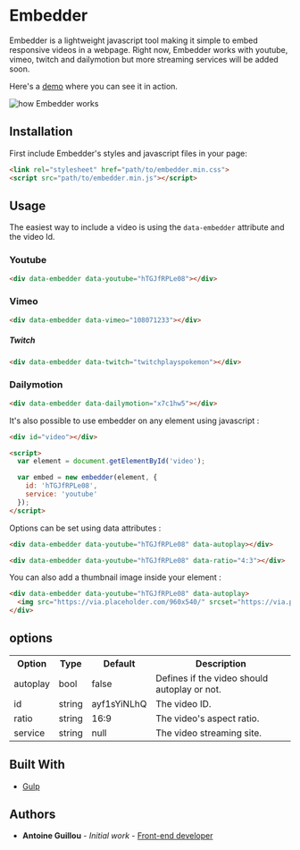 # Embedder

Embedder is a lightweight javascript tool making it simple to embed responsive videos in a webpage. Right now, Embedder works with youtube, vimeo, twitch and dailymotion but more streaming services will be added soon.

Here's a [demo](https://antoineguillou.github.io/embedder/) where you can see it in action.

![how Embedder works](https://i.imgur.com/Wj9SMKX.jpg)

## Installation

First include Embedder's styles and javascript files in your page:

```html
<link rel="stylesheet" href="path/to/embedder.min.css">
<script src="path/to/embedder.min.js"></script>
```

## Usage

The easiest way to include a video is using the `data-embedder` attribute and the video Id.

### Youtube

```html
<div data-embedder data-youtube="hTGJfRPLe08"></div>
```

### Vimeo

```html
<div data-embedder data-vimeo="108071233"></div>
```

##### Twitch

```html
<div data-embedder data-twitch="twitchplayspokemon"></div>
```

### Dailymotion

```html
<div data-embedder data-dailymotion="x7c1hw5"></div>
```

It's also possible to use embedder on any element using javascript :

```html
<div id="video"></div>

<script>
  var element = document.getElementById('video');

  var embed = new embedder(element, {
    id: 'hTGJfRPLe08',
    service: 'youtube'
  });
</script>
```

Options can be set using data attributes :

```html
<div data-embedder data-youtube="hTGJfRPLe08" data-autoplay></div>
```

```html
<div data-embedder data-youtube="hTGJfRPLe08" data-ratio="4:3"></div>
```

You can also add a thumbnail image inside your element :

```html
<div data-embedder data-youtube="hTGJfRPLe08" data-autoplay>
  <img src="https://via.placeholder.com/960x540/" srcset="https://via.placeholder.com/1920x1080/ 2x" alt="">
</div>
```


## options

<table>
  <tr>
    <th>Option</th><th>Type</th><th>Default</th><th>Description</th>
  </tr>
  <tr>
    <td>autoplay</td><td>bool</td><td>false</td><td>Defines if the video should autoplay or not.</td>
  </tr>
  <tr>
    <td>id</td><td>string</td><td>ayf1sYiNLhQ</td><td>The video ID.</td>
  </tr>
  <tr>
    <td>ratio</td><td>string</td><td>16:9</td><td>The video's aspect ratio.</td>
  </tr>
  <tr>
    <td>service</td><td>string</td><td>null</td><td>The video streaming site.</td>
  </tr>
</table>

## Built With

* [Gulp](https://gulpjs.com/) 

## Authors

* **Antoine Guillou** - *Initial work* - [Front-end developer](https://antoineguillou.fr)
